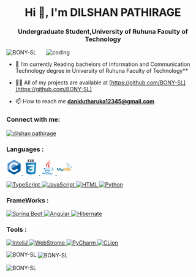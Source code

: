<h1 align="center">Hi 👋, I'm DILSHAN PATHIRAGE</h1>
<h3 align="center">Undergraduate Student,University of Ruhuna Faculty of Technology</h3>

<img align="right" alt="coding" width="400" src="https://user-images.githubusercontent.com/89845641/220167426-0c5f630e-6d56-4617-9775-71c2bd025b4f.gif">

<p align="left"> <img src="https://komarev.com/ghpvc/?username=BONY-SL&label=Profile%20views&color=0e75b6&style=flat" alt="BONY-SL" /> </p>

- 🌱 I’m currently Reading bachelors of Information and Communication Technology degree in University of Ruhuna Faculty of Technology**

- 👨‍💻 All of my projects are available at [https://github.com/BONY-SL](https://github.com/BONY-SL)

- 📫 How to reach me **danidutharuka12345@gmail.com**

<h3 align="left">Connect with me:</h3>
<p align="left">
<a href="https://linkedin.com/in/dilshan pathirage" target="blank"><img align="center" src="https://raw.githubusercontent.com/rahuldkjain/github-profile-readme-generator/master/src/images/icons/Social/linked-in-alt.svg" alt="dilshan pathirage" height="30" width="40" /></a>
</p>

<h3 align="left">Languages :</h3>
<p align="left">
  <a href="https://www.cprogramming.com/" target="_blank" rel="noreferrer"> <img src="https://raw.githubusercontent.com/devicons/devicon/master/icons/c/c-original.svg" alt="c" width="40" height="40"/> </a> 
<a href="https://www.w3schools.com/css/" target="_blank" rel="noreferrer"> <img src="https://raw.githubusercontent.com/devicons/devicon/master/icons/css3/css3-original-wordmark.svg" alt="css3" width="40" height="40"/> </a> 
<a href="https://www.java.com" target="_blank" rel="noreferrer"> <img src="https://raw.githubusercontent.com/devicons/devicon/master/icons/java/java-original.svg" alt="java" width="40" height="40"/> </a> 
<a href="https://www.mysql.com/" target="_blank" rel="noreferrer"> <img src="https://raw.githubusercontent.com/devicons/devicon/master/icons/mysql/mysql-original-wordmark.svg" alt="mysql" width="40" height="40"/> </a> 

<a href="https://www.typescriptlang.org/" target="_blank" rel="noreferrer"> <img src="https://upload.wikimedia.org/wikipedia/commons/thumb/4/4c/Typescript_logo_2020.svg/2048px-Typescript_logo_2020.svg.png" alt="TypeScript" width="40" height="40"/> </a> 
<a href="https://www.w3schools.com/js/" target="_blank" rel="noreferrer"> <img src="https://upload.wikimedia.org/wikipedia/commons/thumb/9/99/Unofficial_JavaScript_logo_2.svg/1200px-Unofficial_JavaScript_logo_2.svg.png" alt="JavaScript" width="40" height="40"/> </a> 
<a href="https://www.w3schools.com/html/" target="_blank" rel="noreferrer"> <img src="https://cdn.pixabay.com/photo/2017/08/05/11/16/logo-2582748_1280.png" alt="HTML" width="40" height="40"/> </a> 
<a href="https://www.python.org/" target="_blank" rel="noreferrer"> <img src="https://upload.wikimedia.org/wikipedia/commons/thumb/c/c3/Python-logo-notext.svg/800px-Python-logo-notext.svg.png" alt="Python" width="40" height="40"/> </a> 

</p>

<h3 align="left">FrameWorks :</h3>
<p align="left">

  <a href="https://spring.io/projects/spring-boot" target="_blank" rel="noreferrer"> <img src="https://dz2cdn1.dzone.com/storage/temp/12434118-spring-boot-logo.png" alt="Spring Boot" width="40" height="40"/> </a> 
  <a href="https://angular.io/guide/styleguide" target="_blank" rel="noreferrer"> <img src="https://upload.wikimedia.org/wikipedia/commons/thumb/c/cf/Angular_full_color_logo.svg/2048px-Angular_full_color_logo.svg.png" alt="Angular" width="40" height="40"/> </a> 
  <a href="https://hibernate.org" target="_blank" rel="noreferrer"> <img src="https://pbs.twimg.com/profile_images/914842431748739072/66NFe2g3_400x400.jpg" alt="Hibernate" width="40" height="40"/> </a> 
</p>

<h3 align="left">Tools :</h3>
<p align="left">

  <a href="https://www.jetbrains.com/idea/" target="_blank" rel="noreferrer"> <img src="https://encrypted-tbn0.gstatic.com/images?q=tbn:ANd9GcRbG4GwZSY7l6VETT2hiCGaq-42TcTfSu-Xgg&s" alt="InteliJ" width="40" height="40"/> </a> 
  <a href="https://www.jetbrains.com/webstorm/" target="_blank" rel="noreferrer"> <img src="https://encrypted-tbn0.gstatic.com/images?q=tbn:ANd9GcTz7_tRL44sCGtQgJoskBrKQEAhr5pIlCK62Q&s" alt="WebStrome" width="40" height="40"/> </a> 
  <a href="https://www.jetbrains.com/pycharm/" target="_blank" rel="noreferrer"> <img src="https://storage.caktusgroup.com/media/blog-images/logo.png" alt="PyCharm" width="40" height="40"/> </a> 
  <a href="https://www.jetbrains.com/clion/" target="_blank" rel="noreferrer"> <img src="https://gdm-catalog-fmapi-prod.imgix.net/ProductLogo/83cc8bd2-13e2-4d07-a794-2b855046a0ac.png" alt="CLion" width="40" height="40"/> </a> 

</p>

<p><img align="left" src="https://github-readme-stats.vercel.app/api/top-langs?username=BONY-SL&show_icons=true&locale=en&layout=compact" alt="BONY-SL" /></p>

<p>&nbsp;<img align="center" src="https://github-readme-stats.vercel.app/api?username=BONY-SL&show_icons=true&locale=en" alt="BONY-SL" /></p>

<p><img align="center" src="https://github-readme-streak-stats.herokuapp.com/?user=BONY-SL&" alt="BONY-SL" /></p>
